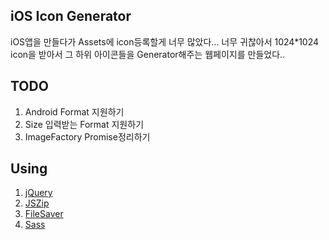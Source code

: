 

## iOS Icon Generator

iOS앱을 만들다가 Assets에 icon등록할게 너무 많았다... 
너무 귀찮아서 1024*1024 icon을 받아서 그 하위 아이콘들을 
Generator해주는 웹페이지를 만들었다..

## TODO

1. Android Format 지원하기
2. Size 입력받는 Format 지원하기
3. ImageFactory Promise정리하기

## Using

1. [jQuery](https://jquery.com/)
2. [JSZip](https://stuk.github.io/jszip/)
3. [FileSaver](https://github.com/eligrey/FileSaver.js/)
4. [Sass](http://sass-lang.com/)

